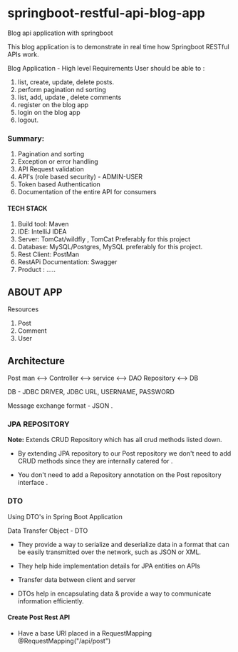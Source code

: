 # springboot-restful-api-blog-app
Blog api application with springboot

This blog application is to demonstrate in real time how Springboot RESTful APIs work.

Blog Application - High level Requirements
User should be able to :
1. list, create, update, delete posts.
2. perform pagination nd sorting
3. list, add, update , delete comments
4. register on the blog app
5. login on the blog app
6. logout.

### Summary:
1. Pagination and sorting 
2. Exception or error handling 
3. API Request validation 
4. API's (role based security) - ADMIN-USER 
5. Token based Authentication 
6. Documentation of the entire API for consumers

#### TECH STACK
1. Build tool: Maven
2. IDE: IntelliJ IDEA 
3. Server: TomCat/wildfly , TomCat Preferably for this project
4. Database: MySQL/Postgres, MySQL preferably for this project.
5. Rest Client: PostMan
6. RestAPi Documentation: Swagger
7. Product : .....

## ABOUT APP
Resources
1. Post 
2. Comment
3. User

## Architecture

Post man <--> Controller <--> service <--> DAO Repository <--> DB

DB - JDBC DRIVER, JDBC URL, USERNAME, PASSWORD

Message exchange format - JSON .

### JPA REPOSITORY
**Note:** Extends CRUD Repository which has all crud methods listed down.

- By extending JPA repository to our Post repository we don't need to add CRUD methods since they are internally catered for .

- You don't need to add a Repository annotation on the Post repository interface .

### DTO
Using DTO's in Spring Boot Application

Data Transfer Object - DTO
- They provide a way to serialize and deserialize data in a format that can be easily transmitted over the network, such as JSON or XML.
- They help hide implementation details for JPA entities on APIs

- Transfer data between client and server 
- DTOs help in encapsulating data & provide a way to communicate information efficiently. 

#### Create Post Rest API

- Have a base URl placed in a RequestMapping @RequestMapping("/api/post")